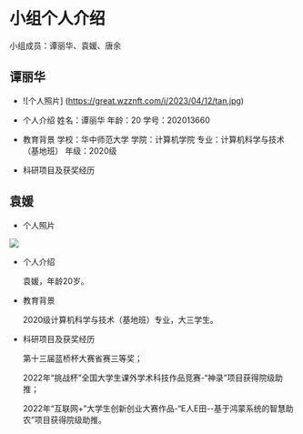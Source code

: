 # 小组个人介绍

小组成员：谭丽华、袁媛、唐余



## 谭丽华

* ![个人照片] (https://great.wzznft.com/i/2023/04/12/tan.jpg)

* 个人介绍
  姓名：谭丽华 
  年龄：20
  学号：202013660

* 教育背景
  学校：华中师范大学
  学院：计算机学院
  专业：计算机科学与技术（基地班）
  年级：2020级

* 科研项目及获奖经历
  



## 袁媛

* 个人照片

![](https://great.wzznft.com/i/2023/04/12/qsryee.jpg)



* 个人介绍

  袁媛，年龄20岁。

* 教育背景

  2020级计算机科学与技术（基地班）专业，大三学生。

* 科研项目及获奖经历

  第十三届蓝桥杯大赛省赛三等奖；

  2022年“挑战杯”全国大学生课外学术科技作品竞赛-“神录”项目获得院级助推；
  
  2022年“互联网+”大学生创新创业大赛作品-“E人E田--基于鸿蒙系统的智慧助农”项目获得院级助推。
  
  
  
  





